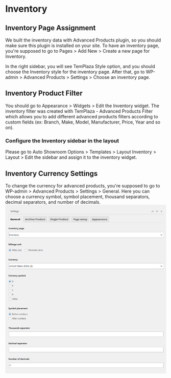 
# Inventory
## Inventory Page Assignment
We built the inventory data with Advanced Products plugin, so you should make sure this plugin is installed on your site.
To have an inventory page, you're supposed to go to Pages > Add New > Create a new page for Inventory.

In the right sidebar, you will see TemPlaza Style option, and you should choose the Inventory style for the inventory page.
After that, go to WP-admin > Advanced Products > Settings > Choose an inventory page.


## Inventory Product Filter
You should go to Appearance > Widgets > Edit the Inventory widget.
The inventory filter was created with TemPlaza - Advanced Products Filter which allows you to add different advanced products filters according to custom fields (ex: Branch, Make, Model, Manufacturer, Price, Year and so on). 

### Configure the Inventory sidebar in the layout
Please go to Auto Showroom Options > Templates > Layout Inventory > Layout > Edit the sidebar and assign it to the inventory widget.
## Inventory Currency Settings
To change the currency for advanced products, you're supposed to go to WP-admin > Advanced Products > Settings > General.
Here you can choose a currency symbol, symbol placement, thousand separators, decimal separators, and number of decimals.
![inventory-currency-setting.png](img/inventory-currency-setting.png)